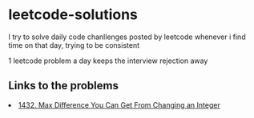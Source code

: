 # leetcode-solutions
I try to solve daily code chanllenges posted by leetcode whenever i find time on that day, trying to be consistent

1 leetcode problem a day keeps the interview rejection away

<h2>Links to the problems</h2>
<li><a href="https://leetcode.com/problems/max-difference-you-can-get-from-changing-an-integer">1432. Max Difference You Can Get From Changing an Integer</a></li>
